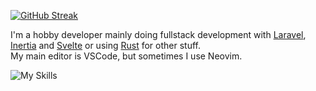 [![GitHub Streak](https://streak-stats.demolab.com?user=TheBlckbird&theme=rose-pine&mode=weekly)](https://git.io/streak-stats)

I'm a hobby developer mainly doing fullstack development with [Laravel](https://laravel.com/), [Inertia](https://inertiajs.com/) and [Svelte](https://svelte.dev) or using [Rust](https://www.rust-lang.org) for other stuff.  
My main editor is VSCode, but sometimes I use Neovim.

![My Skills](https://skillicons.dev/icons?i=html,css,scss,js,ts,svelte,rust,php,laravel,vscode,neovim&theme=light&perline=7)
